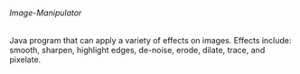 ###### Image-Manipulator
Java program that can apply a variety of effects on images. Effects include: smooth, sharpen, highlight edges, de-noise, erode, dilate, trace, and pixelate.
